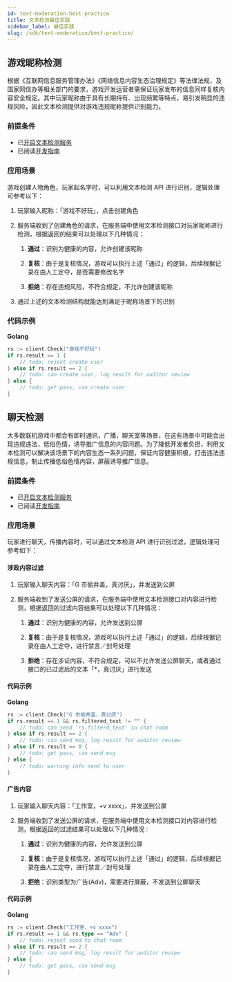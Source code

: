 ```yaml
---
id: text-moderation-best-practice
title: 文本检测最佳实践
sidebar_label: 最佳实践
slug: /sdk/text-moderation/best-practice/
---
```


## 游戏昵称检测

根据《互联网信息服务管理办法》《网络信息内容生态治理规定》等法律法规，及国家网信办等相关部门的要求，游戏开发运营者需保证玩家发布的信息同样复核内容安全规定。其中玩家昵称由于具有长期持有、出现频繁等特点，易引发明显的违规风险，因此文本检测提供对游戏违规昵称提供识别能力。

### 前提条件

 - 已[开启文本检测服务](/sdk/text-moderation/features#开启文本检测服务)
 - 已阅读[开发指南](/sdk/text-moderation/guide/)

### 应用场景

游戏创建人物角色，玩家起名字时，可以利用文本检测 API 进行识别，逻辑处理可参考以下：

1. 玩家输入昵称：「游戏不好玩」，点击创建角色
2. 服务端收到了创建角色的请求，在服务端中使用文本检测接口对玩家昵称进行检测，根据返回的结果可以处理以下几种情况：

    1. **通过**：识别为健康的内容，允许创建该昵称

    2. **复核**：由于是复核情况，游戏可以执行上述「通过」的逻辑，后续根据记录在由人工定夺，是否需要修改名字

    3. **拒绝**：存在违规风险，不符合规定，不允许创建该昵称

3. 通过上述的文本检测结构就能达到满足于昵称场景下的识别


### 代码示例

**Golang**

``` go
rs := client.Check("游戏不好玩")
if rs.result == 1 {
    // todo: reject create user
} else if rs.result == 2 {
    // todo: can create user, log result for auditor review
} else {
    // todo: get pass, can create user
}
```


## 聊天检测

大多数联机游戏中都会有即时通讯，广播，聊天室等场景，在这些场景中可能会出现违规违法，低俗色情，诱导推广信息的内容问题。为了降低开发者负担，利用文本检测可以解决该场景下的内容生态一系列问题，保证内容健康积极，打击违法违规信息，制止传播低俗色情内容，屏蔽诱导推广信息。

### 前提条件

 - 已[开启文本检测服务](/sdk/text-moderation/features#开启文本检测服务)
 - 已阅读[开发指南](/sdk/text-moderation/guide/)

### 应用场景

玩家进行聊天，传播内容时，可以通过文本检测 API 进行识别过滤，逻辑处理可参考如下：

#### 涉政内容过滤
1. 玩家输入聊天内容：「G 市偷井盖，真讨厌」，并发送到公屏
2. 服务端收到了发送公屏的请求，在服务端中使用文本检测接口对内容进行检测，根据返回的过滤内容结果可以处理以下几种情况：

    1. **通过**：识别为健康的内容，允许发送到公屏

    2. **复核**：由于是复核情况，游戏可以执行上述「通过」的逻辑，后续根据记录在由人工定夺，进行禁言／封号处理

    3. **拒绝**：存在涉证内容，不符合规定，可以不允许发送公屏聊天，或者通过接口的已过滤后的文本「*，真讨厌」进行发送

#### 代码示例

**Golang**

``` go
rs := client.Check("G 市偷井盖，真讨厌")
if rs.result == 1 && rs.filtered_text != "" {
    // todo: can send 'rs.filterd_text' in chat room
} else if rs.result == 2 {
    // todo: can send msg, log result for auditor review
} else if rs.result == 0 {
    // todo: get pass, can send msg
} else {
    // todo: warning info send to user
}
```

#### 广告内容

1. 玩家输入聊天内容：「工作室，+v xxxx」，并发送到公屏
2. 服务端收到了发送公屏的请求，在服务端中使用文本检测接口对内容进行检测，根据返回的过滤结果可以处理以下几种情况 :

    1. **通过**：识别为健康的内容，允许发送到公屏

    2. **复核**：由于是复核情况，游戏可以执行上述「通过」的逻辑，后续根据记录在由人工定夺，进行禁言／封号处理
    
    3. **拒绝**：识别类型为广告(Adv)，需要进行屏蔽，不发送到公屏聊天

#### 代码示例

**Golang**

``` go
rs := client.Check("工作室，+v xxxx")
if rs.result == 1 && rs.type == "Adv" {
    // todo: reject send to chat room
} else if rs.result == 2 {
    // todo: can send msg, log result for auditor review
} else {
    // todo: get pass, can send msg
}
```



